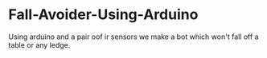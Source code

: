 # Fall-Avoider-Using-Arduino
Using arduino and a pair oof ir sensors we make a bot which won't fall off a table or any ledge.
